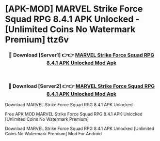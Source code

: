 # [APK-MOD] MARVEL Strike Force  Squad RPG 8.4.1 APK Unlocked - [Unlimited Coins No Watermark Premium] ttz6v



<div align="center">
<h3>🔴 Download [Server1] 👉👉 <a href="https://momento.my/?title=MARVEL_Strike_Force__Squad_RPG_8.4.1_APK_Unlocked">MARVEL Strike Force  Squad RPG 8.4.1 APK Unlocked Mod Apk</a></h3><br>

<h3>🔴 Download [Server2] 👉👉 <a href="https://momento.my/?title=MARVEL_Strike_Force__Squad_RPG_8.4.1_APK_Unlocked">MARVEL Strike Force  Squad RPG 8.4.1 APK Unlocked Mod Apk</a></h3>
</div>



Download MARVEL Strike Force  Squad RPG 8.4.1 APK Unlocked 

Free APK MOD MARVEL Strike Force  Squad RPG 8.4.1 APK Unlocked [Unlimited Coins No Watermark Premium]

Download MARVEL Strike Force  Squad RPG 8.4.1 APK Unlocked [Unlimited Coins No Watermark Premium] Mod For Android
